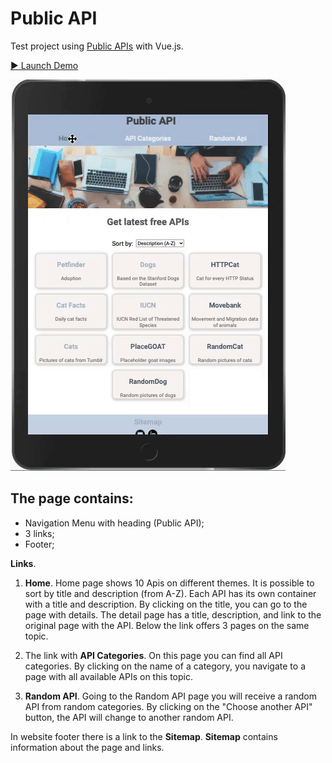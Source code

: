 # Public API 
Test project using [Public APIs](https://github.com/davemachado/public-api) with Vue.js.

[▶️ Launch Demo](https://yaninatrekhleb.github.io/public-api/)

![Demo](src/images/test-demo.gif)

## The page contains:
* Navigation Menu with heading (Public API);
* 3 links;
* Footer;

**Links**.
1. **Home**. Home page shows 10 Apis on different themes. 
It is possible to sort by title and description (from A-Z).
Each API has its own container with a title and description. 
By clicking on the title, you can go to the page with details. 
The detail page has a title, description, and link to the original page with the API.
Below the link offers 3 pages on the same topic.

2. The link with **API Categories**. On this page you can find all API categories. By clicking on the name of a category, you navigate to a page with all available APIs on this topic.

3. **Random API**. Going to the Random API page you will receive a random API from random categories. By clicking on the "Choose another API" button, the API will change to another random API.

In website footer there is a link to the **Sitemap**. 
**Sitemap** contains information about the page and links.
